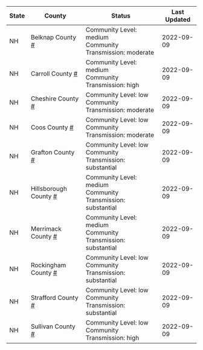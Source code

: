 State | County | Status | Last Updated
--- | --- | --- | --- 
NH | Belknap County <a href="#belknap_county">#</a> | <a name="belknap_county"></a>Community Level: medium<br/>Community Transmission: moderate | 2022-09-09
NH | Carroll County <a href="#carroll_county">#</a> | <a name="carroll_county"></a>Community Level: medium<br/>Community Transmission: high | 2022-09-09
NH | Cheshire County <a href="#cheshire_county">#</a> | <a name="cheshire_county"></a>Community Level: low<br/>Community Transmission: moderate | 2022-09-09
NH | Coos County <a href="#coos_county">#</a> | <a name="coos_county"></a>Community Level: low<br/>Community Transmission: moderate | 2022-09-09
NH | Grafton County <a href="#grafton_county">#</a> | <a name="grafton_county"></a>Community Level: low<br/>Community Transmission: substantial | 2022-09-09
NH | Hillsborough County <a href="#hillsborough_county">#</a> | <a name="hillsborough_county"></a>Community Level: medium<br/>Community Transmission: substantial | 2022-09-09
NH | Merrimack County <a href="#merrimack_county">#</a> | <a name="merrimack_county"></a>Community Level: medium<br/>Community Transmission: substantial | 2022-09-09
NH | Rockingham County <a href="#rockingham_county">#</a> | <a name="rockingham_county"></a>Community Level: low<br/>Community Transmission: substantial | 2022-09-09
NH | Strafford County <a href="#strafford_county">#</a> | <a name="strafford_county"></a>Community Level: low<br/>Community Transmission: substantial | 2022-09-09
NH | Sullivan County <a href="#sullivan_county">#</a> | <a name="sullivan_county"></a>Community Level: low<br/>Community Transmission: high | 2022-09-09

